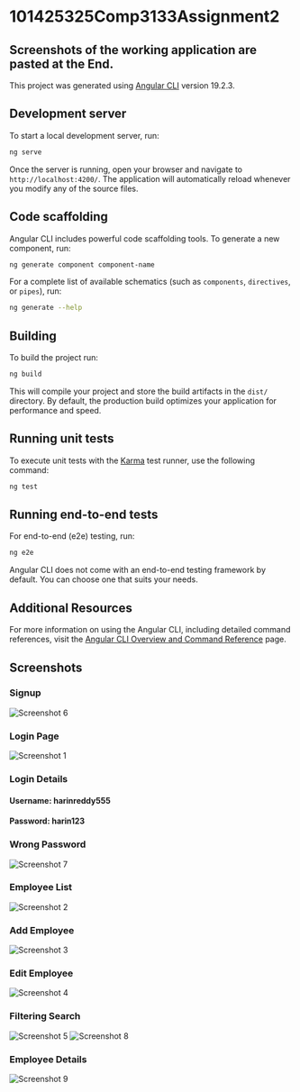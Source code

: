 # 101425325Comp3133Assignment2

## Screenshots of the working application are pasted at the End.

This project was generated using [Angular CLI](https://github.com/angular/angular-cli) version 19.2.3.

## Development server

To start a local development server, run:

```bash
ng serve
```

Once the server is running, open your browser and navigate to `http://localhost:4200/`. The application will automatically reload whenever you modify any of the source files.

## Code scaffolding

Angular CLI includes powerful code scaffolding tools. To generate a new component, run:

```bash
ng generate component component-name
```

For a complete list of available schematics (such as `components`, `directives`, or `pipes`), run:

```bash
ng generate --help
```

## Building

To build the project run:

```bash
ng build
```

This will compile your project and store the build artifacts in the `dist/` directory. By default, the production build optimizes your application for performance and speed.

## Running unit tests

To execute unit tests with the [Karma](https://karma-runner.github.io) test runner, use the following command:

```bash
ng test
```

## Running end-to-end tests

For end-to-end (e2e) testing, run:

```bash
ng e2e
```

Angular CLI does not come with an end-to-end testing framework by default. You can choose one that suits your needs.

## Additional Resources

For more information on using the Angular CLI, including detailed command references, visit the [Angular CLI Overview and Command Reference](https://angular.dev/tools/cli) page.



## Screenshots

### Signup
![Screenshot 6](images/signup.png)

### Login Page
![Screenshot 1](images/login.png)

### Login Details
#### Username: harinreddy555
#### Password: harin123


### Wrong Password
![Screenshot 7](images/WrongPassword.png)

### Employee List
![Screenshot 2](images/EmpList.png)

### Add Employee
![Screenshot 3](images/add.png)

### Edit Employee
![Screenshot 4](images/edit.png)

### Filtering Search
![Screenshot 5](images/filter1.png)
![Screenshot 8](images/filter2.png)

### Employee Details
![Screenshot 9](images/details.png)

